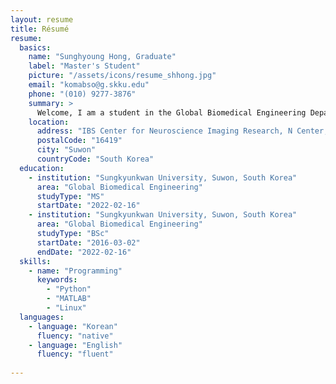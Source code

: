 ```yaml
---
layout: resume
title: Résumé
resume:
  basics:
    name: "Sunghyoung Hong, Graduate"
    label: "Master's Student"
    picture: "/assets/icons/resume_shhong.jpg"
    email: "komabso@g.skku.edu"
    phone: "(010) 9277-3876"
    summary: >
      Welcome, I am a student in the Global Biomedical Engineering Department at Sungkyunkwan University (SKKU). I am conducting a project to make software that compares the structural connectivity of DWI data with the ground truth. I am interested in reinforcement learning and machine learning of artificial intelligence, hence I'd like to conduct research related to them in the future.
    location:
      address: "IBS Center for Neuroscience Imaging Research, N Center, Sungkyunkwan University, Seobu-ro 2066, Jangan-gu"
      postalCode: "16419"
      city: "Suwon"
      countryCode: "South Korea"         
  education:
    - institution: "Sungkyunkwan University, Suwon, South Korea"
      area: "Global Biomedical Engineering"
      studyType: "MS"
      startDate: "2022-02-16"
    - institution: "Sungkyunkwan University, Suwon, South Korea"
      area: "Global Biomedical Engineering"
      studyType: "BSc"
      startDate: "2016-03-02"
      endDate: "2022-02-16"  
  skills:
    - name: "Programming"
      keywords:
        - "Python"
        - "MATLAB"
        - "Linux"
  languages:
    - language: "Korean"
      fluency: "native"
    - language: "English"
      fluency: "fluent"
      
---
```

